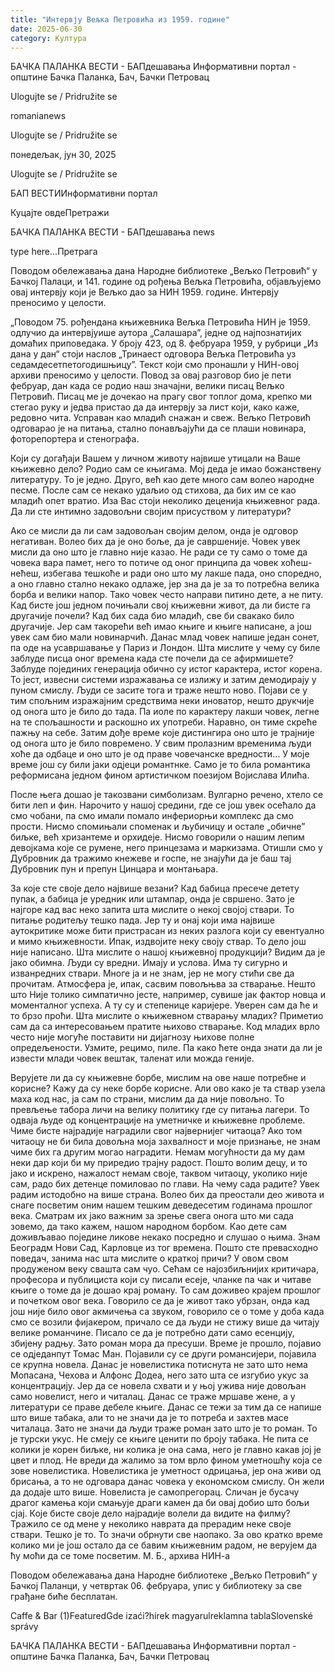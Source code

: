 ```yaml
---
title: "Интервју Вељка Петровића из 1959. године"
date: 2025-06-30
category: Култура
---
```


БАЧКА ПАЛАНКА ВЕСТИ - БАПдешавања Информативни портал - општине Бачка Паланка, Бач, Бачки Петровац

Ulogujte se / Pridružite se

romanianews

Ulogujte se / Pridružite se

понедељак, јун 30, 2025

Ulogujte se / Pridružite se

БАП ВЕСТИИнформативни портал

Куцајте овдеПретражи

БАЧКА ПАЛАНКА ВЕСТИ - БАПдешавања news

type here...Претрага

Поводом обележавања дана Народне библиотеке „Вељко Петровић“ у Бачкој Палаци, и 141. године од рођења Вељка Петровића, објављујемо овај интервју који је Вељко дао за НИН 1959. године. Интервју преносимо у целости.

„Поводом 75. рођендана књижевника Вељка Петровића НИН је 1959. одлучио да интервјуише аутора „Салашара”, једне од најпознатијих домаћих приповедака. У броју 423, од 8. фебруара 1959, у рубрици „Из дана у дан“ стоји наслов „Тринаест одговора Вељка Петровића уз седамдесетпетогодишњицу”. Текст који смо пронашли у НИН-овој архиви преносимо у целости.
Повод за овај разговор био је пети фебруар, дан када се родио наш значајни, велики писац Вељко Петровић. Писац ме је дочекао на прагу свог топлог дома, крепко ми стегао руку и једва пристао да да интервју за лист који, како каже, редовно чита. Усправан као младић снажан и свеж. Вељко Петровић одговарао је на питања, стално понављајући да се плаши новинара, фоторепортера и стенографа.


Који су догађаји Вашем у личном животу највише утицали на Ваше књижевно дело?
Родио сам се књигама. Мој деда је имао божанствену литературу. То је једно. Друго, већ као дете много сам волео народне песме. После сам се некако удаљио од стихова, да бих им се као младић опет вратио.
Иза Вас стоји неколико деценија књижевног рада. Да ли сте интимно задовољни својим присуством у литератури?


Ако се мисли да ли сам задовољан својим делом, онда је одговор негативан. Волео бих да је оно боље, да је савршеније. Човек увек мисли да оно што је главно није казао. Не ради се ту само о томе да човека вара памет, него то потиче од оног принципа да човек хоћеш-нећеш, избегава тешкоће и ради оно што му лакше пада, оно споредно, а оно главно стално некако одлаже, јер зна да је за то потребна велика борба и велики напор. Тако човек често направи питино дете, а не питу.
Кад бисте још једном почињали свој књижевни живот, да ли бисте га другачије почели?
Кад бих сада био младић, све би свакако било другачије. Јер сам такорећи већ имао књиге и књиге написане, а још увек сам био мали новинарчић. Данас млад човек напише један сонет, па оде на усавршавање у Париз и Лондон.
Шта мислите у чему су биле заблуде писца оног времена када сте почели да се афирмишете?
Заблуде појединих генерација обично су истог карактера, истог корена. То јест, извесни системи изражавања се излижу и затим демодирају у пуном смислу. Људи се засите тога и траже нешто ново. Појави се у тим спољним изражајним средствима неки иноватор, нешто друкчије од онога што је било до тада. Па иоле по карактеру лакши човек, легне на те спољашности и раскошно их употреби. Наравно, он тиме скреће пажњу на себе. Затим дође време које дистингира оно што је трајније од онога што је било повремено. У свим пролазним временима људи хоће да одбаце и оно што је од праве човечанске вредности… У моје време још су били јаки одјеци романтнке. Само је то била романтика реформисана једном фином артистичком поезијом Војислава Илића.


После њега дошао је такозвани симболизам. Вулгарно речено, хтело се бити леп и фин. Нарочито у нашој средини, где се још увек осећало да смо чобани, па смо имали помало инфериорњи комплекс да смо прости. Нисмо спомињали споменак и љубичицу и остале „обичне” биљке, већ хризантеме и орхидеје. Нисмо говорили о нашим лепим девојкама које се румене, него принцезама и маркизама. Отишли смо у Дубровник да тражимо кнежеве и госпе, не знајући да је баш тај Дубровник пун и препун Цинцара и монтањара.

За које сте своје дело највише везани?
Кад бабица пресече детету пупак, а бабица је уредник или штампар, онда је свршено. Зато је најгоре кад вас неко запита шта мислите о некој својој ствари. То питање родитељу тешко пада. Јер ту и онај који има највише аутокритике може бити пристрасан из неких разлога који су евентуално и мимо књижевности.
Ипак, издвојите неку своју ствар.
То дело још није написано.
Шта мислите о нашој књижевној продукцији?
Видим да је јако обимна. Људи су вредни. Имају и услова. Има ту сигурно и изванредних ствари. Многе ја и не знам, јер не могу стићи све да прочитам. Атмосфера је, ипак, сасвим повољњва за стварање. Нешто што Није толико симпатично јесте, например, сувише јак фактор новца и моменталног успеха. А ту су и степенице каријере. Уверен сам да ће и то брзо проћи.
Шта мислите о књижевном стварању младих? Приметио сам да са интересовањем пратите њихово стварање.
Код младих врло често није могуће поставити ни дијагнозу њихове полне опредељености. Узмите, рецимо, пиле. Па како ћете онда знати да ли је извести млади човек вештак, таленат или можда геније.

Верујете ли да су књижевне борбе, мислим на ове наше потребне и корисне?
Кажу да су неке борбе корисне. Али ово како је та ствар узела маха код нас, ја сам по страни, мислим да да није повољно. То превљење табора личи на велику политику где су питања лагери. То одваја људе од концентрације на уметничке и књижевне проблеме.
Чиме бисте најрадије наградили свог највернијег читаоца?
Ако том читаоцу не би била довољна моја захвалност и моје признање, не знам чиме бих га другим могао наградити. Немам могућности да му дам неки дар који би му приредио трајну радост. Пошто волим децу, и то јако и искрено, нажалост немам своје, таквом читаоцу, уколико није сам, радо бих детенце помиловао по глави.
На чему сада радите?
Увек радим истодобно на више страна. Волео бих да преостали део живота и снаге посветим оним нашем тешким деведесетим годинама прошлог века. Сматрам их јако важним за зрење свега онога што ми сада зовемо, да тако кажем, нашом народном борбом. Као дете сам доживљавао поједине ликове некако посредно и слушао о њима. Знам Београдм Нови Сад, Карловце из тог времена.
Пошто сте превасходно поведач, занима нас шта мислите о краткој причи?
У овом свом продуженом веку свашта сам чуо. Сећам се најозбиљнијих критичара, професора и публициста који су писали есеје, чланке па чак и читаве књиге о томе да је дошао крај роману. То сам доживео крајем прошлог и почетком овог века. Говорило се да је живот тако убрзан, онда кад још није било овог акмичења са звуком, говорило се о томе у доба када смо се возили фијакером, причало се да људи не стижу више да читају велике романчине. Писало се да је потребно дати само есенцију, збијену радњу. Зато роман мора да пресуши. Време је прошло, појавио се одједанпут Томас Ман. Појавили су се други романсијери, појавила се крупна новела.
Данас је новелистика потиснута не зато што нема Мопасана, Чехова и Алфонс Додеа, него зато шта се изгубио укус за концентрацију. Јер да се новела схвати и у њој ужива није довољан само новелист, него и читалац. Данас се траже мршаве жене, а у литератури се праве дебеле књиге. Данас се тежи за тим да се напише што више табака, али то не значи да је то потреба и захтев масе читалаца. Зато не значи да људи траже роман зато што је то роман. То је турски укус.
Не смеју се књиге ценити по броју табака. Не пита се колики је корен биљке, ни колика је она сама, него је главно какав јој је цвет и плод. Не вреди да жалимо за том врло фином уметношћу која се зове новелистика. Новелистика је уметност одрицања, јер она живи од брисања, а то не одговара данас човека у економском смислу. Он жели да додаје што више. Новелиста је самопрегорац. Сличан је бусачу драгог камења који смањује драги камен да би овај добио што бољи сјај.
Које бисте своје дело најрадије волели да видите на филму?
Тражило се од мене у неколико наврата да прерадим неке своје ствари. Тешко је то. То значи обрнути све наопако. За ово кратко време колико ми је још остало да се бавим књижевним радом, не верујем да ћу моћи да се томе посветим.
М. Б., архива НИН-а

Поводом обележавања дана Народне библиотеке „Вељко Петровић“ у Бачкој Паланци, у четвртак 06. фебруара, упис у библиотеку за све грађане биће бесплатан.

Caffe & Bar (1)FeaturedGde izaći?hírek magyarulreklamna tablaSlovenské správy

БАЧКА ПАЛАНКА ВЕСТИ - БАПдешавања Информативни портал - општине Бачка Паланка, Бач, Бачки Петровац
